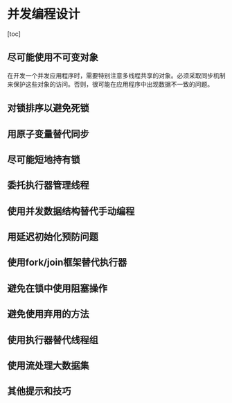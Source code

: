 # 并发编程设计

[toc]

## 尽可能使用不可变对象

在开发一个并发应用程序时，需要特别注意多线程共享的对象。必须采取同步机制来保护这些对象的访问。否则，很可能在应用程序中出现数据不一致的问题。

## 对锁排序以避免死锁

## 用原子变量替代同步

## 尽可能短地持有锁

## 委托执行器管理线程

## 使用并发数据结构替代手动编程

## 用延迟初始化预防问题

## 使用fork/join框架替代执行器

## 避免在锁中使用阻塞操作

## 避免使用弃用的方法

##  使用执行器替代线程组

## 使用流处理大数据集

## 其他提示和技巧